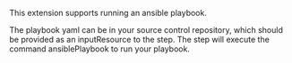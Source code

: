 This extension supports running an ansible playbook.

The playbook yaml can be in your source control repository, which should be provided as an inputResource to the step. The step will execute the command ansiblePlaybook to run your playbook.
